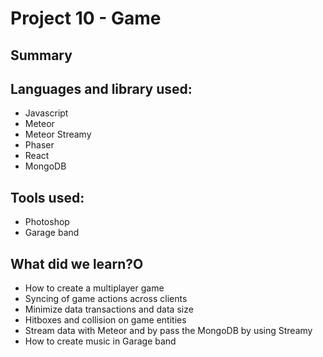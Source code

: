 # Project 10 - Game
## Summary 


## Languages and library used:
- Javascript
- Meteor
- Meteor Streamy
- Phaser
- React
- MongoDB

## Tools used:
- Photoshop
- Garage band

## What did we learn?O
- How to create a multiplayer game
- Syncing of game actions across clients
- Minimize data transactions and data size
- Hitboxes and collision on game entities
- Stream data with Meteor and by pass the MongoDB by using Streamy
- How to create music in Garage band